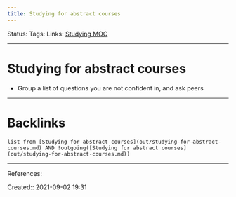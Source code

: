 ```yaml
---
title: Studying for abstract courses
---
```

Status: 
Tags: 
Links: [Studying MOC](out/studying-moc.md)
___
# Studying for abstract courses
- Group a list of questions you are not confident in, and ask peers
___
# Backlinks
```dataview
list from [Studying for abstract courses](out/studying-for-abstract-courses.md) AND !outgoing([Studying for abstract courses](out/studying-for-abstract-courses.md))
```
___
References:

Created:: 2021-09-02 19:31
